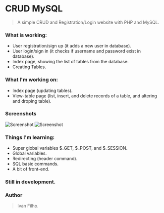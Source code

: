 # CRUD MySQL
> A simple CRUD and Registration/Login website with PHP and MySQL.

### What is working:
* User registration/sign up (it adds a new user in database).
* User login/sign in (it checks if username and password exist in database).
* Index page, showing the list of tables from the database.
* Creating Tables.

### What I'm working on:
* Index page (updating tables).
* View-table page (list, insert, and delete records of a table, and altering and droping table).

### Screenshots
![Screenshot](https://i.postimg.cc/pXHmQXnF/Screenshot-from-2019-02-18-12-16-46.png)
![Screenshot](https://i.postimg.cc/KcLKgg4b/Screenshot-from-2019-02-18-12-17-13.png)


### Things I'm learning:
* Super global variables $_GET, $_POST, and $_SESSION.
* Global variables.
* Redirecting (header command).
* SQL basic commands.
* A bit of front-end.

### Still in development.

### Author
> Ivan Filho.
